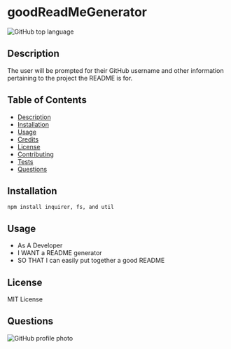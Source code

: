 # goodReadMeGenerator

 ![GitHub top language](https://img.shields.io/github/languages/top/AshleyLerma/goodReadMeGenerator)

  ## Description
  The user will be prompted for their GitHub username and other information pertaining to the project the README is for.

  ## Table of Contents
  + [Description](#description)
  + [Installation](#installation)
  + [Usage](#usage)
  + [Credits](#credits)
  + [License](#license)
  + [Contributing](#contributing)
  + [Tests](#tests)
  + [Questions](#questions)

  ## Installation
  `npm install inquirer, fs, and util`

  ## Usage
  + As A Developer
  + I WANT a README generator
  + SO THAT I can easily put together a good README


  ## License
  MIT License


  ## Questions
  ![GitHub profile photo](https://github.com/AshleyLerma.png?size=100)

  

